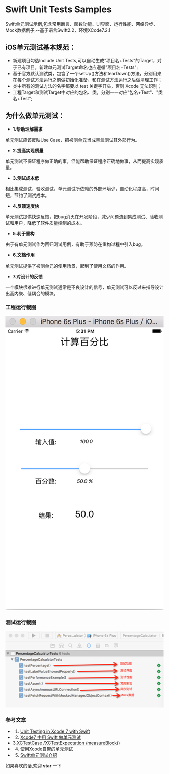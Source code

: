 # Swift Unit Tests Samples

Swift单元测试示例,包含常用断言、函数功能、UI界面、运行性能、网络异步、Mock数据例子,--基于语言Swift2.2，环境XCode7.2.1

## iOS单元测试基本规范：
* 新建项目勾选Include Unit Tests,可以自动生成"项目名+Tests"的Target，对于已有项目，新建单元测试Target命名也应遵循"项目名+Tests";
* 基于官方默认测试类，包含了一个setUp()方法和tearDown()方法，分别用来在每个测试方法运行之前做初始化准备，和在测试方法运行之后做清理工作；
* 类中所有的测试方法的名字都要以 test 关键字开头，否则 Xcode 无法识别；
* 工程Target和测试Target中对应的包名、类，分别一一对应"包名+Test"、"类名+Test";

## 为什么做单元测试：
* **1.帮助理解需求**

单元测试应该反映Use Case，把被测单元当成黑盒测试其外部行为。

* **2.提高实现质量**

单元测试不保证程序做正确的事，但能帮助保证程序正确地做事，从而提高实现质量。

* **3.测试成本低**

相比集成测试、验收测试，单元测试所依赖的外部环境少，自动化程度高，时间短，节约了测试成本。

* **4.反馈速度快**

单元测试提供快速反馈，把bug消灭在开发阶段，减少问题流到集成测试、验收测试和用户，降低了软件质量控制的成本。

* **5.利于重构**

由于有单元测试作为回归测试用例，有助于预防在重构过程中引入bug。

* **6.文档作用**

单元测试提供了被测单元的使用场景，起到了使用文档的作用。

* **7.对设计的反馈**

一个模块很难进行单元测试通常是不良设计的信号，单元测试可以反过来指导设计出高内聚、低耦合的模块。

### 工程运行截图

![](view.png "运行截图")

### 测试运行截图

![](testview.png "测试结果")


### 参考文章
* 1. [Unit Testing in Xcode 7 with Swift](http://www.appcoda.com/unit-testing-swift/)
* 2. [Xcode7 中用 Swift 做单元测试](https://segmentfault.com/a/1190000004525872)
* 3.[XCTest​Case /XCTest​Expectation /measure​Block()](http://nshipster.com/xctestcase/) 
* 4. [使用Xcode自带的单元测试](http://www.cnblogs.com/sunshine-anycall/p/4155649.html)
* 5. [Swift单元测试介绍](http://letsswift.com/2014/06/swift-unit-test/) 

如果喜欢的话,欢迎 **star** 一下
